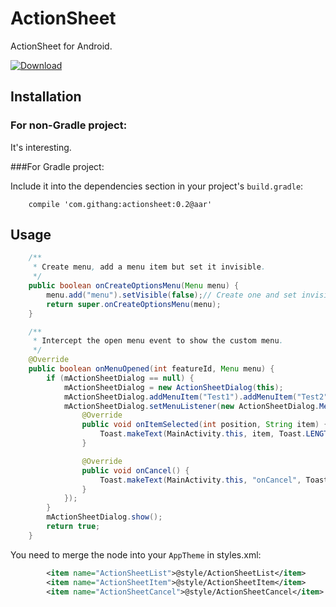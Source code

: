 # ActionSheet
ActionSheet for Android.

 [ ![Download](https://api.bintray.com/packages/msdx/maven/ActionSheet/images/download.svg) ](https://bintray.com/msdx/maven/ActionSheet/_latestVersion)

## Installation
### For non-Gradle project:

It's interesting.

###For Gradle project:

Include it into the dependencies section in your project's `build.gradle`:

```Gradle
    compile 'com.githang:actionsheet:0.2@aar'
```

## Usage
```java
    /**
     * Create menu, add a menu item but set it invisible.
     */
    public boolean onCreateOptionsMenu(Menu menu) {
        menu.add("menu").setVisible(false);// Create one and set invisible then the menu icon would not show in actionbar.
        return super.onCreateOptionsMenu(menu);
    }

    /**
     * Intercept the open menu event to show the custom menu.
     */
    @Override
    public boolean onMenuOpened(int featureId, Menu menu) {
        if (mActionSheetDialog == null) {
            mActionSheetDialog = new ActionSheetDialog(this);
            mActionSheetDialog.addMenuItem("Test1").addMenuItem("Test2");
            mActionSheetDialog.setMenuListener(new ActionSheetDialog.MenuListener() {
                @Override
                public void onItemSelected(int position, String item) {
                    Toast.makeText(MainActivity.this, item, Toast.LENGTH_SHORT).show();
                }

                @Override
                public void onCancel() {
                    Toast.makeText(MainActivity.this, "onCancel", Toast.LENGTH_SHORT).show();
                }
            });
        }
        mActionSheetDialog.show();
        return true;
    }
```

You need to merge the node into your `AppTheme` in styles.xml:
```xml
        <item name="ActionSheetList">@style/ActionSheetList</item>
        <item name="ActionSheetItem">@style/ActionSheetItem</item>
        <item name="ActionSheetCancel">@style/ActionSheetCancel</item>
```
